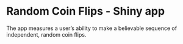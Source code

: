# Random Coin Flips - Shiny app
The app measures a user’s ability to make a believable sequence of independent, random coin flips.
